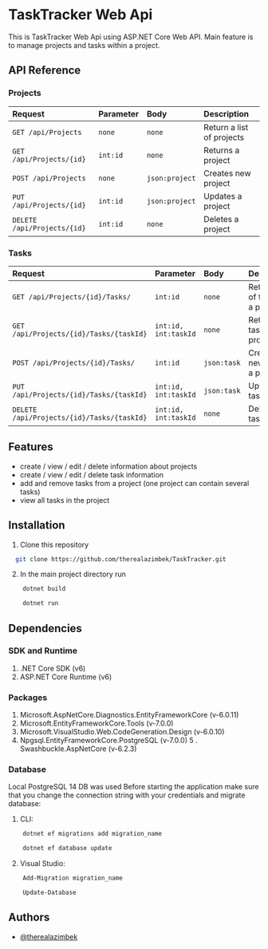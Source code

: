 
# TaskTracker Web Api

This is TaskTracker Web Api using ASP.NET Core Web API. Main feature is to manage projects and tasks within a project.


## API Reference

### Projects
| Request | Parameter | Body     | Description                |
| :------ | :-------- | :------- | :------------------------- |
| `GET /api/Projects` | `none` | `none` | Return a list of projects |
| `GET /api/Projects/{id}` | `int:id` | `none` | Returns a project |
| `POST /api/Projects` | `none` | `json:project` | Creates new project |
| `PUT /api/Projects/{id}` | `int:id` | `json:project` | Updates a project |
| `DELETE /api/Projects/{id}` | `int:id` | `none` | Deletes a project |

### Tasks

| Request | Parameter | Body     | Description                |
| :------ | :-------- | :------- | :------------------------- |
| `GET /api/Projects/{id}/Tasks/` | `int:id` | `none` | Return a list of tasks of a project |
| `GET /api/Projects/{id}/Tasks/{taskId}` | `int:id, int:taskId` | `none` | Return a task of project |
| `POST /api/Projects/{id}/Tasks/` | `int:id` | `json:task` | Create a new task in a project |
| `PUT /api/Projects/{id}/Tasks/{taskId}` | `int:id, int:taskId` | `json:task` | Update a task |
| `DELETE /api/Projects/{id}/Tasks/{taskId}` | `int:id, int:taskId` | `none` | Delete a task |

## Features

- create / view / edit / delete information about projects
- create / view / edit / delete task information
- add and remove tasks from a project (one project can contain several tasks)
- view all tasks in the project



## Installation

1. Clone this repository

```bash
  git clone https://github.com/therealazimbek/TaskTracker.git
```

2. In the main project directory run
```bash
    dotnet build
```
```bash
    dotnet run
```
## Dependencies
### SDK and Runtime
1. .NET Core SDK (v6)
2. ASP.NET Core Runtime (v6)

### Packages
1. Microsoft.AspNetCore.Diagnostics.EntityFrameworkCore (v-6.0.11)
2. Microsoft.EntityFrameworkCore.Tools (v-7.0.0)
3. Microsoft.VisualStudio.Web.CodeGeneration.Design (v-6.0.10)
4. Npgsql.EntityFrameworkCore.PostgreSQL (v-7.0.0)
5   . Swashbuckle.AspNetCore (v-6.2.3)

### Database
Local PostgreSQL 14 DB was used
Before starting the application make sure that you change the connection string with your credentials and migrate database:
1. CLI:
```bash
    dotnet ef migrations add migration_name
```
```bash
    dotnet ef database update
```
2. Visual Studio:
```bash
    Add-Migration migration_name
```
```bash
    Update-Database
```




## Authors

- [@therealazimbek](https://www.github.com/therealazimbek)
